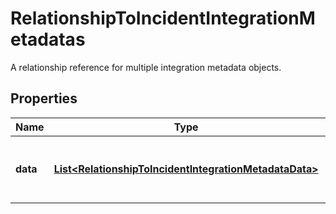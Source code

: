 

# RelationshipToIncidentIntegrationMetadatas

A relationship reference for multiple integration metadata objects.

## Properties

Name | Type | Description | Notes
------------ | ------------- | ------------- | -------------
**data** | [**List&lt;RelationshipToIncidentIntegrationMetadataData&gt;**](RelationshipToIncidentIntegrationMetadataData.md) | The integration metadata relationship array | 



